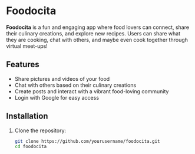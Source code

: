 # Foodocita

**Foodocita** is a fun and engaging app where food lovers can connect, share their culinary creations, and explore new recipes. Users can share what they are cooking, chat with others, and maybe even cook together through virtual meet-ups!

## Features
- Share pictures and videos of your food
- Chat with others based on their culinary creations
- Create posts and interact with a vibrant food-loving community
- Login with Google for easy access

## Installation

1. Clone the repository:

   ```bash
   git clone https://github.com/yourusername/foodocita.git
   cd foodocita
